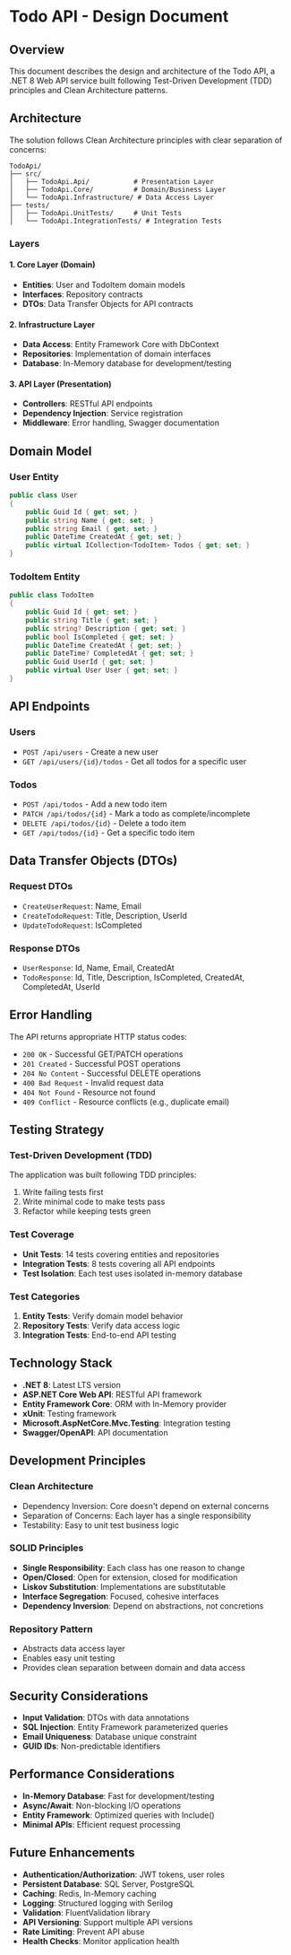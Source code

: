 # Todo API - Design Document

## Overview
This document describes the design and architecture of the Todo API, a .NET 8 Web API service built following Test-Driven Development (TDD) principles and Clean Architecture patterns.

## Architecture

The solution follows Clean Architecture principles with clear separation of concerns:

```
TodoApi/
├── src/
│   ├── TodoApi.Api/           # Presentation Layer
│   ├── TodoApi.Core/          # Domain/Business Layer
│   └── TodoApi.Infrastructure/ # Data Access Layer
├── tests/
│   ├── TodoApi.UnitTests/     # Unit Tests
│   └── TodoApi.IntegrationTests/ # Integration Tests
```

### Layers

#### 1. Core Layer (Domain)
- **Entities**: User and TodoItem domain models
- **Interfaces**: Repository contracts
- **DTOs**: Data Transfer Objects for API contracts

#### 2. Infrastructure Layer
- **Data Access**: Entity Framework Core with DbContext
- **Repositories**: Implementation of domain interfaces
- **Database**: In-Memory database for development/testing

#### 3. API Layer (Presentation)
- **Controllers**: RESTful API endpoints
- **Dependency Injection**: Service registration
- **Middleware**: Error handling, Swagger documentation

## Domain Model

### User Entity
```csharp
public class User
{
    public Guid Id { get; set; }
    public string Name { get; set; }
    public string Email { get; set; }
    public DateTime CreatedAt { get; set; }
    public virtual ICollection<TodoItem> Todos { get; set; }
}
```

### TodoItem Entity
```csharp
public class TodoItem
{
    public Guid Id { get; set; }
    public string Title { get; set; }
    public string? Description { get; set; }
    public bool IsCompleted { get; set; }
    public DateTime CreatedAt { get; set; }
    public DateTime? CompletedAt { get; set; }
    public Guid UserId { get; set; }
    public virtual User User { get; set; }
}
```

## API Endpoints

### Users
- `POST /api/users` - Create a new user
- `GET /api/users/{id}/todos` - Get all todos for a specific user

### Todos
- `POST /api/todos` - Add a new todo item
- `PATCH /api/todos/{id}` - Mark a todo as complete/incomplete
- `DELETE /api/todos/{id}` - Delete a todo item
- `GET /api/todos/{id}` - Get a specific todo item

## Data Transfer Objects (DTOs)

### Request DTOs
- `CreateUserRequest`: Name, Email
- `CreateTodoRequest`: Title, Description, UserId
- `UpdateTodoRequest`: IsCompleted

### Response DTOs
- `UserResponse`: Id, Name, Email, CreatedAt
- `TodoResponse`: Id, Title, Description, IsCompleted, CreatedAt, CompletedAt, UserId

## Error Handling

The API returns appropriate HTTP status codes:
- `200 OK` - Successful GET/PATCH operations
- `201 Created` - Successful POST operations
- `204 No Content` - Successful DELETE operations
- `400 Bad Request` - Invalid request data
- `404 Not Found` - Resource not found
- `409 Conflict` - Resource conflicts (e.g., duplicate email)

## Testing Strategy

### Test-Driven Development (TDD)
The application was built following TDD principles:
1. Write failing tests first
2. Write minimal code to make tests pass
3. Refactor while keeping tests green

### Test Coverage
- **Unit Tests**: 14 tests covering entities and repositories
- **Integration Tests**: 8 tests covering all API endpoints
- **Test Isolation**: Each test uses isolated in-memory database

### Test Categories
1. **Entity Tests**: Verify domain model behavior
2. **Repository Tests**: Verify data access logic
3. **Integration Tests**: End-to-end API testing

## Technology Stack

- **.NET 8**: Latest LTS version
- **ASP.NET Core Web API**: RESTful API framework
- **Entity Framework Core**: ORM with In-Memory provider
- **xUnit**: Testing framework
- **Microsoft.AspNetCore.Mvc.Testing**: Integration testing
- **Swagger/OpenAPI**: API documentation

## Development Principles

### Clean Architecture
- Dependency Inversion: Core doesn't depend on external concerns
- Separation of Concerns: Each layer has a single responsibility
- Testability: Easy to unit test business logic

### SOLID Principles
- **Single Responsibility**: Each class has one reason to change
- **Open/Closed**: Open for extension, closed for modification
- **Liskov Substitution**: Implementations are substitutable
- **Interface Segregation**: Focused, cohesive interfaces
- **Dependency Inversion**: Depend on abstractions, not concretions

### Repository Pattern
- Abstracts data access layer
- Enables easy unit testing
- Provides clean separation between domain and data access

## Security Considerations

- **Input Validation**: DTOs with data annotations
- **SQL Injection**: Entity Framework parameterized queries
- **Email Uniqueness**: Database unique constraint
- **GUID IDs**: Non-predictable identifiers

## Performance Considerations

- **In-Memory Database**: Fast for development/testing
- **Async/Await**: Non-blocking I/O operations
- **Entity Framework**: Optimized queries with Include()
- **Minimal APIs**: Efficient request processing

## Future Enhancements

- **Authentication/Authorization**: JWT tokens, user roles
- **Persistent Database**: SQL Server, PostgreSQL
- **Caching**: Redis, In-Memory caching
- **Logging**: Structured logging with Serilog
- **Validation**: FluentValidation library
- **API Versioning**: Support multiple API versions
- **Rate Limiting**: Prevent API abuse
- **Health Checks**: Monitor application health